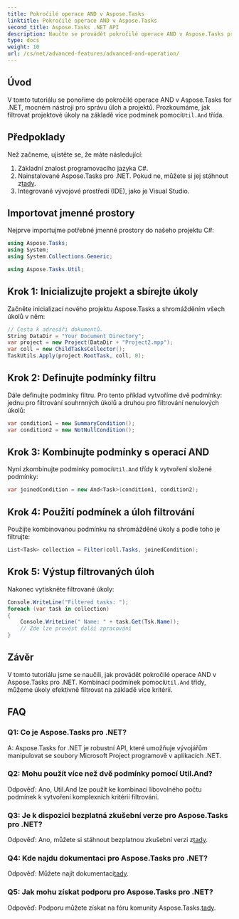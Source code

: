 ```yaml
---
title: Pokročilé operace AND v Aspose.Tasks
linktitle: Pokročilé operace AND v Aspose.Tasks
second_title: Aspose.Tasks .NET API
description: Naučte se provádět pokročilé operace AND v Aspose.Tasks pro .NET a efektivně filtrovat projektové úkoly na základě více kritérií.
type: docs
weight: 10
url: /cs/net/advanced-features/advanced-and-operation/
---
```

## Úvod

 V tomto tutoriálu se ponoříme do pokročilé operace AND v Aspose.Tasks for .NET, mocném nástroji pro správu úloh a projektů. Prozkoumáme, jak filtrovat projektové úkoly na základě více podmínek pomocí`Util.And` třída.

## Předpoklady

Než začneme, ujistěte se, že máte následující:

1. Základní znalost programovacího jazyka C#.
2.  Nainstalované Aspose.Tasks pro .NET. Pokud ne, můžete si jej stáhnout z[tady](https://releases.aspose.com/tasks/net/).
3. Integrované vývojové prostředí (IDE), jako je Visual Studio.

## Importovat jmenné prostory

Nejprve importujme potřebné jmenné prostory do našeho projektu C#:

```csharp
using Aspose.Tasks;
using System;
using System.Collections.Generic;

using Aspose.Tasks.Util;

```

## Krok 1: Inicializujte projekt a sbírejte úkoly

Začněte inicializací nového projektu Aspose.Tasks a shromážděním všech úkolů v něm:

```csharp
// Cesta k adresáři dokumentů.
String DataDir = "Your Document Directory";
var project = new Project(DataDir + "Project2.mpp");
var coll = new ChildTasksCollector();
TaskUtils.Apply(project.RootTask, coll, 0);
```

## Krok 2: Definujte podmínky filtru

Dále definujte podmínky filtru. Pro tento příklad vytvoříme dvě podmínky: jednu pro filtrování souhrnných úkolů a druhou pro filtrování nenulových úkolů:

```csharp
var condition1 = new SummaryCondition();
var condition2 = new NotNullCondition();
```

## Krok 3: Kombinujte podmínky s operací AND

 Nyní zkombinujte podmínky pomocí`Util.And` třídy k vytvoření složené podmínky:

```csharp
var joinedCondition = new And<Task>(condition1, condition2);
```

## Krok 4: Použití podmínek a úloh filtrování

Použijte kombinovanou podmínku na shromážděné úkoly a podle toho je filtrujte:

```csharp
List<Task> collection = Filter(coll.Tasks, joinedCondition);
```

## Krok 5: Výstup filtrovaných úloh

Nakonec vytiskněte filtrované úkoly:

```csharp
Console.WriteLine("Filtered tasks: ");
foreach (var task in collection)
{
    Console.WriteLine(" Name: " + task.Get(Tsk.Name));
    // Zde lze provést další zpracování
}
```

## Závěr

 V tomto tutoriálu jsme se naučili, jak provádět pokročilé operace AND v Aspose.Tasks pro .NET. Kombinací podmínek pomocí`Util.And` třídy, můžeme úkoly efektivně filtrovat na základě více kritérií.

## FAQ

### Q1: Co je Aspose.Tasks pro .NET?

A: Aspose.Tasks for .NET je robustní API, které umožňuje vývojářům manipulovat se soubory Microsoft Project programově v aplikacích .NET.

### Q2: Mohu použít více než dvě podmínky pomocí Util.And?

Odpověď: Ano, Util.And lze použít ke kombinaci libovolného počtu podmínek k vytvoření komplexních kritérií filtrování.

### Q3: Je k dispozici bezplatná zkušební verze pro Aspose.Tasks pro .NET?

 Odpověď: Ano, můžete si stáhnout bezplatnou zkušební verzi z[tady](https://releases.aspose.com/).

### Q4: Kde najdu dokumentaci pro Aspose.Tasks pro .NET?

 Odpověď: Můžete najít dokumentaci[tady](https://reference.aspose.com/tasks/net/).

### Q5: Jak mohu získat podporu pro Aspose.Tasks pro .NET?

 Odpověď: Podporu můžete získat na fóru komunity Aspose.Tasks.[tady](https://forum.aspose.com/c/tasks/15).